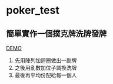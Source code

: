 # poker_test
## 簡單實作一個撲克牌洗牌發牌
[DEMO](https://tkdchampion.github.io/poker_test/poker.html)

1. 先用陣列加迴圈做出一副牌
2. 之後用亂數加位子調換洗牌
3. 最後再平均份配給每一個人
